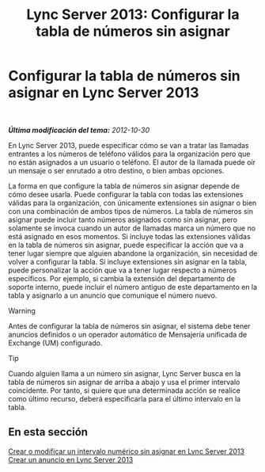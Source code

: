 ﻿---
title: 'Lync Server 2013: Configurar la tabla de números sin asignar'
TOCTitle: Configurar la tabla de números sin asignar
ms:assetid: eaa01986-e92f-4328-acf6-4e46c4306a04
ms:mtpsurl: https://technet.microsoft.com/es-es/library/Gg399053(v=OCS.15)
ms:contentKeyID: 48277056
ms.date: 01/07/2017
mtps_version: v=OCS.15
ms.translationtype: HT
---

# Configurar la tabla de números sin asignar en Lync Server 2013

 

_**Última modificación del tema:** 2012-10-30_

En Lync Server 2013, puede especificar cómo se van a tratar las llamadas entrantes a los números de teléfono válidos para la organización pero que no están asignados a un usuario o teléfono. El autor de la llamada puede oír un mensaje o ser enrutado a otro destino, o bien ambas opciones.

La forma en que configure la tabla de números sin asignar depende de cómo desee usarla. Puede configurar la tabla con todas las extensiones válidas para la organización, con únicamente extensiones sin asignar o bien con una combinación de ambos tipos de números. La tabla de números sin asignar puede incluir tanto números asignados como sin asignar, pero solamente se invoca cuando un autor de llamadas marca un número que no está asignado en esos momentos. Si incluye todas las extensiones válidas en la tabla de números sin asignar, puede especificar la acción que va a tener lugar siempre que alguien abandone la organización, sin necesidad de volver a configurar la tabla. Si incluye extensiones sin asignar en la tabla, puede personalizar la acción que va a tener lugar respecto a números específicos. Por ejemplo, si cambia la extensión del departamento de soporte interno, puede incluir el número antiguo de este departamento en la tabla y asignarlo a un anuncio que comunique el número nuevo.

> [!WARNING]  
> Antes de configurar la tabla de números sin asignar, el sistema debe tener anuncios definidos o un operador automático de Mensajería unificada de Exchange (UM) configurado.



> [!TIP]  
> Cuando alguien llama a un número sin asignar, Lync Server busca en la tabla de números sin asignar de arriba a abajo y usa el primer intervalo coincidente. Por tanto, si quiere que una determinada acción se realice como último recurso, deberá especificarla para el último intervalo en la tabla.



## En esta sección

[Crear o modificar un intervalo numérico sin asignar en Lync Server 2013](lync-server-2013-create-or-modify-an-unassigned-number-range.md) [Crear un anuncio en Lync Server 2013](lync-server-2013-create-an-announcement.md)

